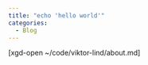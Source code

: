 ```yaml
---
title: "echo 'hello world'"
categories:
  - Blog
---
```

[xdg-open ~/code/viktor-lind/about.md]: /about "title"

[xgd-open ~/code/viktor-lind/about.md]